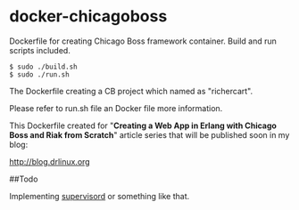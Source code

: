 docker-chicagoboss
==================

Dockerfile for creating Chicago Boss framework container. Build and run scripts included.

	$ sudo ./build.sh
	$ sudo ./run.sh


The Dockerfile creating a CB project which named as "richercart". 

Please refer to run.sh file an Docker file more information.

This Dockerfile created for "**Creating a Web App in Erlang with Chicago Boss and Riak from Scratch**" article series that will be published soon in my blog:

http://blog.drlinux.org

##Todo

Implementing [supervisord](http://supervisord.org) or something like that.





